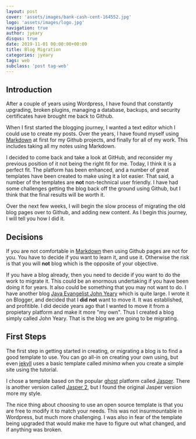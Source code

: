 ```yaml
---
layout: post
cover: 'assets/images/bank-cash-cent-164552.jpg'
logo: 'assets/images/logo.jpg'
navigation: true
author: jyeary
disqus: true
date: 2019-11-01 00:00:00+00:00
title: Blog Migration
categories: jyeary
tags: web
subclass: 'post tag-web'
---
```

## Introduction

After a couple of years using Wordpress, I have found that constantly upgrading, broken plugins, managing a database, backups, and security certificates have brought me back to Github.

When I first started the blogging journey, I wanted a text editor which I could use to create my posts. Over the years, I have found myself using [Markdown](https://www.markdownguide.org/) at first for my Github projects, and finally for all of my work. This includes taking all my notes using Markdown.

I decided to come back and take a look at GitHub, and reconsider my previous position of it not being the right fit for me. Today, I think it is a perfect fit. The platform has been enhanced, and a number of great templates have been created to make using it a lot easier. That said, a number of the templates are **not** non-technical user friendly. I have had some challenges getting the blog back off the ground using Github, but I think that the final results will be worth it.

Over the next few weeks, I will begin the slow process of migrating the old blog pages over to Github, and adding new content. As I begin this journey, I will tell you how I did it.

## Decisions

If you are not comfortable in [Markdown](https://www.markdownguide.org/) then using Github pages are not for you. You have to decide if you want to learn it, and use it. Otherwise the risk is that you will **not** blog which is the opposite of your objective.

If you have a blog already, then you need to decide if you want to do the work to migrate it. This could be an enormous undertaking if you have been doing it for years. It also could be something that you may not want to do. I have another blog [Java Evangelist John Yeary](http://javaevangelist.blogspot.com/) which is quite large. I wrote it on Blogger, and decided that I **did not** want to move it. It was established, and profitible. I did decide years ago that I wanted to move it from a propietary platform and make it more "my own". Thus I created a blog simply called John Yeary. That is the blog we are going to be migrating. 


## First Steps

The first step in getting started in creating, or migrating a blog is to find a good template to use. You can go all-in on creating your own using, but even [jekyll](https://jekyllrb.com/) uses a basic template called *minima* when you create a simple site using the tutorial.

I chose a template based on the popular [ghost](https://ghost.org/blog/) platform called [Jasper](https://github.com/jekyller/jasper). There is another version called [Jasper 2](https://github.com/jekyller/jasper2), but I found the original Jasper version more my style.

The nice thing about choosing to use an open source template is that you are free to modify it to match your needs. This was not insurmountable in Wordpress, but much more challenging. I was also in fear of the template being upgraded that would make me have to figure out what changed, and if anything was broken.
